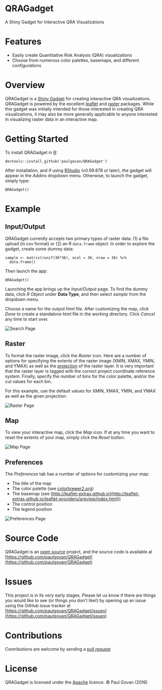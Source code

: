 # QRAGadget
A Shiny Gadget for Interactive QRA Visualizations

# Features
* Easily create Quantitative Risk Analysis (QRA) visualizations
* Choose from numerous color palettes, basemaps, and different configurations

# Overview
QRAGadget is a [Shiny Gadget](http://shiny.rstudio.com/articles/gadgets.html) for creating interactive QRA visualizations. QRAGadget is powered by the excellent [leaflet](http://leafletjs.com/) and [raster](https://cran.r-project.org/web/packages/raster/vignettes/Raster.pdf) packages. While this gadget was initially intended for those interested in creating QRA visualizations, it may also be more generally applicable to anyone interested in visualizing raster data in an interactive map. 

# Getting Started
To install QRAGadget in [R](https://www.r-project.org):

```
devtools::install_github('paulgovan/QRAGadget')
```

After installation, and if using [RStudio](https://www.rstudio.com/products/rstudio/) (v0.99.878 or later), the gadget will appear in the *Addins* dropdown menu. Otherwise, to launch the gadget, simply type:

```
QRAGadget()
```

# Example

## Input/Output

QRAGadget currently accepts two primary types of raster data: (1) a file upload (in csv format) or (2) an R `data.frame` object. In order to explore the gadget, create some dummy data:

```
sample <- matrix(runif(36*36), ncol = 36, nrow = 36) %>%
  data.frame()
```

Then launch the app:

```
QRAGadget()
```

Launching the app brings up the *Input/Output* page. To find the dummy data, click *R Object* under **Data Type**, and then select *sample* from the dropdown menu.

Choose a name for the output html file. After customizing the map, click *Done* to create a standalone html file in the working directory. Click *Cancel* any time to start over. 

![Search Page](https://github.com/paulgovan/QRAGadget/blob/master/images/Search%20Page.png?raw=true)

## Raster

To format the raster image, click the *Raster* icon. Here are a number of options for specifying the extents of the raster image (XMIN, XMAX, YMIN, and YMAX) as well as the [projection](https://rstudio.github.io/leaflet/raster.html) of the raster layer. It is very important that the raster layer is tagged with the correct project coordinate reference system. Finally, specify the number of bins for the color palette, and/or the cut values for each bin.

For this example, use the default values for XMIN, XMAX, YMIN, and YMAX as well as the given projection:

![Raster Page](https://github.com/paulgovan/QRAGadget/blob/master/images/raster.PNG?raw=true)

## Map

To view your interactive map, click the *Map* icon. If at any time you want to reset the extents of your map, simply click the *Reset* button.

![Map Page](https://github.com/paulgovan/QRAGadget/blob/master/images/map2.PNG?raw=true)

## Preferences

The *Preferences* tab has a number of options for customizing your map:

* The title of the map
* The color palette (see [colorbrewer2.org](colorbrewer2.org))
* The basemap (see [http://leaflet-extras.github.io](http://leaflet-extras.github.io/leaflet-providers/preview/index.html))
* The control position
* The legend position

![Preferences Page](https://github.com/paulgovan/QRAGadget/blob/master/images/preferences.PNG?raw=true)

# Source Code
QRAGadget is an [open source](http://opensource.org) project, and the source code is available at [https://github.com/paulgovan/QRAGadget](https://github.com/paulgovan/QRAGadget)

# Issues
This project is in its *very* early stages. Please let us know if there are things you would like to see (or things you don't like!) by opening up an issue using the GitHub issue tracker at [https://github.com/paulgovan/QRAGadget/issues](https://github.com/paulgovan/QRAGadget/issues)

# Contributions
Contributions are welcome by sending a [pull request](https://github.com/paulgovan/QRAGadget/pulls)

# License
QRAGadget is licensed under the [Apache](http://www.apache.org/licenses/LICENSE-2.0) licence. &copy; Paul Govan (2016)

